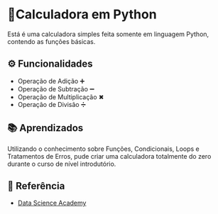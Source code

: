 # 🧮Calculadora em Python

Está é uma calculadora simples feita somente em linguagem Python, contendo as funções básicas.


## ⚙ Funcionalidades

- Operação de Adição ➕
- Operação de Subtração ➖
- Operação de Multiplicação ✖
- Operação de Divisão ➗


## 📚 Aprendizados

Utilizando o conhecimento sobre Funções, Condicionais, Loops e Tratamentos de Erros, pude criar uma calculadora totalmente do zero durante o curso de nível introdutório.


## 🔗 Referência

 - [Data Science Academy](https://www.datascienceacademy.com.br/start)
